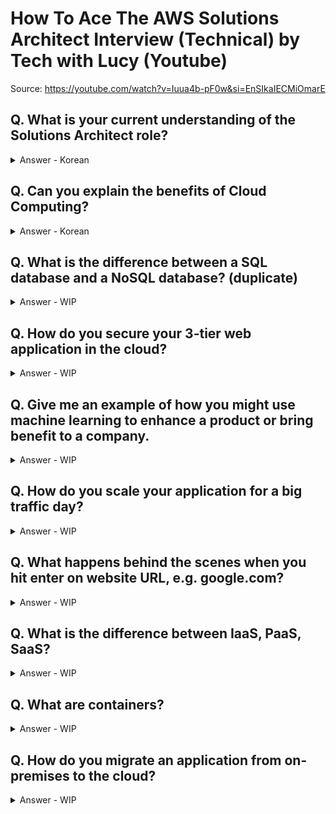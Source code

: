 # How To Ace The AWS Solutions Architect Interview (Technical) by Tech with Lucy (Youtube)
Source: https://youtube.com/watch?v=Iuua4b-pF0w&si=EnSIkaIECMiOmarE

## Q. What is your current understanding of the Solutions Architect role?
<details>
<summary>
Answer - Korean</summary>
<div markdown="1">
솔루션즈 아키텍트는 고객들이 클라우드 서비스를 더욱 효율적으로 사용할 수 있게 도와주는 역할을 합니다.
고객들에게 클라우드 전략을 소개하고 현재 비즈니스 요구 사항과 향후 예상되는 요구 사항을 충족하도록 AWS 서비스를 통합하는 솔루션 설계하고 개발 클라우드 전환 업무를 지원하는 역할들을 수행합니다.
기술적으로 확고한 클라우드 지식을 가지고 고객들과 함께 소통하여 최상의 솔루션을 제공하는 것을 목표로 합니다.
<br>
</div>
</details>

## Q. Can you explain the benefits of Cloud Computing?
<details>
<summary>
Answer - Korean</summary>
<div markdown="1">
클라우드 컴퓨팅은 IT 리소스(서버 및 네트워크 등)를 인터넷으로 빌려주는 서비스입니다. 
직접 리소스를 조달하거나 구성, 관리할 필요가 없이 AWS, Google Cloud, Azure 등과 같은 클라우드 공급자로부터 컴퓨팅 파워, 스토리지, 데이터베이스와 같은 기술 서비스에 액세스 가능하고 사용한 만큼만 비용을 지불하면 됩니다. <br>
클라우드 컴퓨팅의 장점으로는

**민첩성**(클라우드를 통해 여러 기술에 쉽고 빠르게 액세스 가능), <br>
**탄력성**(비즈니스 요구가 변화함에 따라 리소스, 용량 확장과 축소가 용이), <br>
**비용 절감**(클라우드를 통해 고정 비용(데이터 센터, 물리적 서버 등) 감소, 규모의 경제), <br>
**몇분 만에 전 세계로 배포 가능한 점**(클라우드를 사용하면 몇 분 만에 새로운 지리적 리전으로 확장하고 전 세계에 배포)이 있습니다.

<br>
Tip: The on-demand delivery of IT resources over the internet with a pay-as-you-go model <br>
Benefits: <br>
- Agility  <br>
- Elasticity  <br>
- Cost savings  <br>
- Deploy globally in minutes <br>
</div>
</details>

## Q. What is the difference between a SQL database and a NoSQL database? (duplicate)
<details>
<summary>
Answer - WIP</summary>
<div markdown="1">
A SQL database holds structured data and a NoSQL database holds unstructured data. <br>
SQL better for: <br>
- Multi-row transactions  <br>
NoSQL better for:  <br>
- Unstructured data like documents or JSON  <br>
SQL: <br>
- Oracle, MySQL, PostgreSQL  <br>
NoSQL:  <br>
- MongoDB, Redis, Cassandra

<br>
Answer based on video (https://www.youtube.com/watch?v=IAMdPn3YCG4)
</div>
</details>

## Q. How do you secure your 3-tier web application in the cloud?
<details>
<summary>
Answer - WIP</summary>
<div markdown="1">
- Networking best practices  <br>
- Data protection <br>
- Identity and access management  <br>
</div>
</details>

## Q. Give me an example of how you might use machine learning to enhance a product or bring benefit to a company.
<details>
<summary>
Answer - WIP</summary>
<div markdown="1">
e.g. You run an E-Commerce Website <br>
Once custoner buys something, they get recommended with other products to buy ... <br>
--> Based on the purchase history of similar shoppers  <br>
</div>
</details>

## Q. How do you scale your application for a big traffic day?
<details>
<summary>
Answer - WIP</summary>
<div markdown="1">
</div>
</details>


## Q. What happens behind the scenes when you hit enter on website URL, e.g. google.com?
<details>
<summary>
Answer - WIP</summary>
<div markdown="1">
</div>
</details>

## Q. What is the difference between IaaS, PaaS, SaaS?
<details>
<summary>
Answer - WIP</summary>
<div markdown="1">
</div>
</details>

## Q. What are containers?
<details>
<summary>
Answer - WIP</summary>
<div markdown="1">
</div>
</details>

## Q. How do you migrate an application from on-premises to the cloud?
<details>
<summary>
Answer - WIP</summary>
<div markdown="1">
</div>
</details>